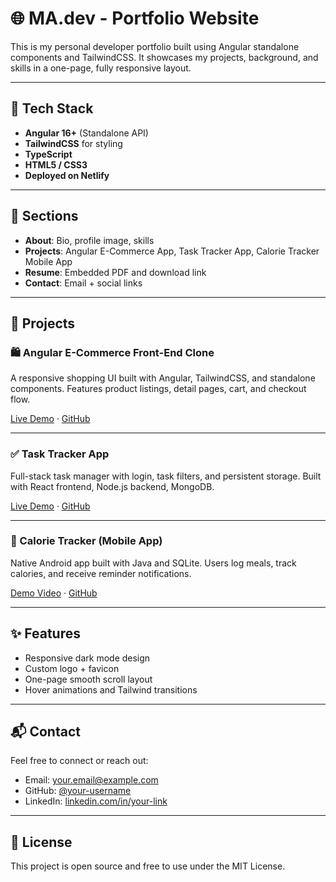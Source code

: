 # 🌐 MA.dev - Portfolio Website

This is my personal developer portfolio built using Angular standalone components and TailwindCSS. It showcases my projects, background, and skills in a one-page, fully responsive layout.

---

## 🔧 Tech Stack

- **Angular 16+** (Standalone API)
- **TailwindCSS** for styling
- **TypeScript**
- **HTML5 / CSS3**
- **Deployed on Netlify**

---

## 📄 Sections

- **About**: Bio, profile image, skills
- **Projects**: Angular E-Commerce App, Task Tracker App, Calorie Tracker Mobile App
- **Resume**: Embedded PDF and download link
- **Contact**: Email + social links

---

## 💼 Projects

### 🛍️ Angular E-Commerce Front-End Clone
A responsive shopping UI built with Angular, TailwindCSS, and standalone components. Features product listings, detail pages, cart, and checkout flow.

[Live Demo](https://your-ecommerce-link.netlify.app) · [GitHub](https://github.com/your-username/ecommerce-clone)

---

### ✅ Task Tracker App
Full-stack task manager with login, task filters, and persistent storage. Built with React frontend, Node.js backend, MongoDB.

[Live Demo](https://your-task-tracker.netlify.app) · [GitHub](https://github.com/your-username/task-tracker)

---

### 📱 Calorie Tracker (Mobile App)
Native Android app built with Java and SQLite. Users log meals, track calories, and receive reminder notifications.

[Demo Video](https://your-youtube-link) · [GitHub](https://github.com/your-username/calorie-tracker)

---

## ✨ Features

- Responsive dark mode design
- Custom logo + favicon
- One-page smooth scroll layout
- Hover animations and Tailwind transitions

---

## 📬 Contact

Feel free to connect or reach out:
- Email: your.email@example.com
- GitHub: [@your-username](https://github.com/your-username)
- LinkedIn: [linkedin.com/in/your-link](https://linkedin.com/in/your-link)

---

## 📝 License

This project is open source and free to use under the MIT License.

